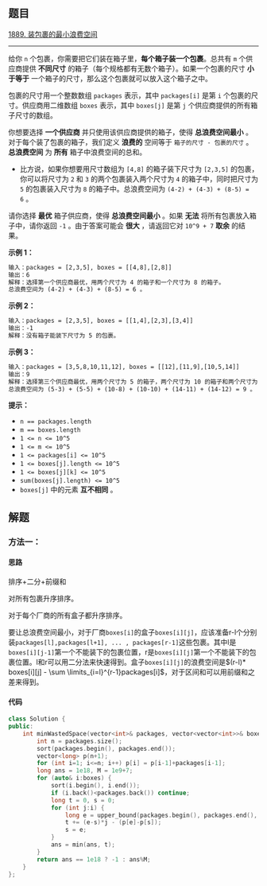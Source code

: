 ## 题目

[1889. 装包裹的最小浪费空间](https://leetcode.cn/problems/minimum-space-wasted-from-packaging/)

---

给你 `n` 个包裹，你需要把它们装在箱子里，**每个箱子装一个包裹**。总共有 `m` 个供应商提供 **不同尺寸** 的箱子（每个规格都有无数个箱子）。如果一个包裹的尺寸 **小于等于** 一个箱子的尺寸，那么这个包裹就可以放入这个箱子之中。

包裹的尺寸用一个整数数组 `packages` 表示，其中 `packages[i]` 是第 `i` 个包裹的尺寸。供应商用二维数组 `boxes` 表示，其中 `boxes[j]` 是第 `j` 个供应商提供的所有箱子尺寸的数组。

你想要选择 **一个供应商** 并只使用该供应商提供的箱子，使得 **总浪费空间最小** 。对于每个装了包裹的箱子，我们定义 **浪费的** 空间等于 `箱子的尺寸 - 包裹的尺寸` 。**总浪费空间** 为 **所有** 箱子中浪费空间的总和。

-   比方说，如果你想要用尺寸数组为 `[4,8]` 的箱子装下尺寸为 `[2,3,5]` 的包裹，你可以将尺寸为 `2` 和 `3` 的两个包裹装入两个尺寸为 `4` 的箱子中，同时把尺寸为 `5` 的包裹装入尺寸为 `8` 的箱子中。总浪费空间为 `(4-2) + (4-3) + (8-5) = 6` 。

请你选择 **最优** 箱子供应商，使得 **总浪费空间最小** 。如果 **无法** 将所有包裹放入箱子中，请你返回 `-1` 。由于答案可能会 **很大** ，请返回它对 `10^9 + 7` **取余** 的结果。

  

**示例 1：**

```txt
输入：packages = [2,3,5], boxes = [[4,8],[2,8]]
输出：6
解释：选择第一个供应商最优，用两个尺寸为 4 的箱子和一个尺寸为 8 的箱子。
总浪费空间为 (4-2) + (4-3) + (8-5) = 6 。
```

**示例 2：**

```txt
输入：packages = [2,3,5], boxes = [[1,4],[2,3],[3,4]]
输出：-1
解释：没有箱子能装下尺寸为 5 的包裹。
```

**示例 3：**

```txt
输入：packages = [3,5,8,10,11,12], boxes = [[12],[11,9],[10,5,14]]
输出：9
解释：选择第三个供应商最优，用两个尺寸为 5 的箱子，两个尺寸为 10 的箱子和两个尺寸为 14 的箱子。
总浪费空间为 (5-3) + (5-5) + (10-8) + (10-10) + (14-11) + (14-12) = 9 。
```
  

**提示：**

-   `n == packages.length`
-   `m == boxes.length`
-   `1 <= n <= 10^5`
-   `1 <= m <= 10^5`
-   `1 <= packages[i] <= 10^5`
-   `1 <= boxes[j].length <= 10^5`
-   `1 <= boxes[j][k] <= 10^5`
-   `sum(boxes[j].length) <= 10^5`
-   `boxes[j]` 中的元素 **互不相同** 。

  

## 解题

### 方法一：

#### 思路

排序+二分+前缀和

对所有包裹升序排序。

对于每个厂商的所有盒子都升序排序。

要让总浪费空间最小，对于厂商`boxes[i]`的盒子`boxes[i][j]`，应该准备r-l个分别装`packages[l],packages[l+1], ... , packages[r-1]`这些包裹。其中l是`boxes[i][j-1]`第一个不能装下的包裹位置，r是`boxes[i][j]`第一个不能装下的包裹位置。l和r可以用二分法来快速得到。盒子`boxes[i][j]`的浪费空间是$(r-l)* boxes[i][j] - \sum \limits_{i=l}^{r-1}packages[i]$，对于区间和可以用前缀和之差来得到。

#### 代码

```cpp
class Solution {
public:
    int minWastedSpace(vector<int>& packages, vector<vector<int>>& boxes) {
        int n = packages.size();
        sort(packages.begin(), packages.end());
        vector<long> p(n+1);
        for (int i=1; i<=n; i++) p[i] = p[i-1]+packages[i-1];
        long ans = 1e18, M = 1e9+7;
        for (auto& i:boxes) {
            sort(i.begin(), i.end());
            if (i.back()<packages.back()) continue;
            long t = 0, s = 0;
            for (int j:i) {
                long e = upper_bound(packages.begin(), packages.end(), j)-packages.begin();
                t += (e-s)*j - (p[e]-p[s]);
                s = e;
            }
            ans = min(ans, t);
        }
        return ans == 1e18 ? -1 : ans%M;
    }
};
```


